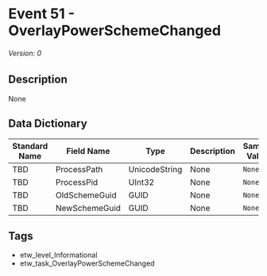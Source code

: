 # Event 51 - OverlayPowerSchemeChanged
###### Version: 0

## Description
None

## Data Dictionary
|Standard Name|Field Name|Type|Description|Sample Value|
|---|---|---|---|---|
|TBD|ProcessPath|UnicodeString|None|`None`|
|TBD|ProcessPid|UInt32|None|`None`|
|TBD|OldSchemeGuid|GUID|None|`None`|
|TBD|NewSchemeGuid|GUID|None|`None`|

## Tags
* etw_level_Informational
* etw_task_OverlayPowerSchemeChanged